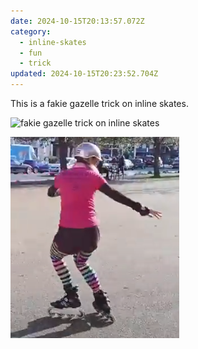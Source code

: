 ```yaml
---
date: 2024-10-15T20:13:57.072Z
category:
  - inline-skates
  - fun
  - trick
updated: 2024-10-15T20:23:52.704Z
---
```


This is a fakie gazelle trick on inline skates.

![fakie gazelle trick on inline skates](https://giacomodebidda.com/media/photos/2024/10/15/gazelle-1.png)

![fakie gazelle trick on inline skates](
https://raw.githubusercontent.com/jackdbd/indiekit-content/refs/heads/main/media/photos/2024/10/15/gazelle-1.png)
